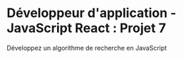 # Développeur d'application - JavaScript React : Projet 7  
Développez un algorithme de recherche en JavaScript